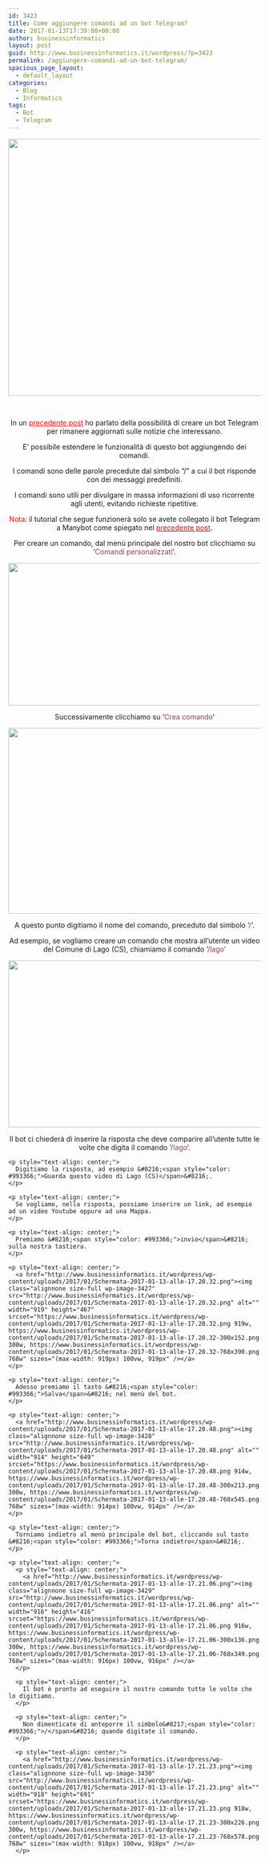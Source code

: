 ```yaml
---
id: 3423
title: Come aggiungere comandi ad un bot Telegram?
date: 2017-01-13T17:39:08+00:00
author: businessinformatics
layout: post
guid: http://www.businessinformatics.it/wordpress/?p=3423
permalink: /aggiungere-comandi-ad-un-bot-telegram/
spacious_page_layout:
  - default_layout
categories:
  - Blog
  - Informatics
tags:
  - Bot
  - Telegram
---
```

[<img class="size-full wp-image-3126 aligncenter" src="http://www.businessinformatics.it/wordpress/wp-content/uploads/2016/01/Telegram_logo.svg_.png" alt="" width="512" height="512" srcset="https://www.businessinformatics.it/wordpress/wp-content/uploads/2016/01/Telegram_logo.svg_.png 512w, https://www.businessinformatics.it/wordpress/wp-content/uploads/2016/01/Telegram_logo.svg_-150x150.png 150w, https://www.businessinformatics.it/wordpress/wp-content/uploads/2016/01/Telegram_logo.svg_-300x300.png 300w" sizes="(max-width: 512px) 100vw, 512px" />](http://www.businessinformatics.it/wordpress/wp-content/uploads/2016/01/Telegram_logo.svg_.png)

&nbsp;

<p style="text-align: center;">
  In un <span style="color: #ff0000;"><a style="color: #ff0000;" href="http://www.businessinformatics.it/wordpress/creare-un-bot-telegram-vi-aggiorni-sulle-notizie-vostro-interesse/">precedente post</a></span> ho parlato della possibilità di creare un bot Telegram per rimanere aggiornati sulle notizie che interessano.
</p>

<p style="text-align: center;">
  E&#8217; possibile estendere le funzionalità di questo bot aggiungendo dei comandi.
</p>

<p style="text-align: center;">
  I comandi sono delle parole precedute dal simbolo &#8220;/&#8221; a cui il bot risponde con dei messaggi predefiniti.
</p>

<p style="text-align: center;">
  I comandi sono utili per divulgare in massa informazioni di uso ricorrente agli utenti, evitando richieste ripetitive.
</p>

<p style="text-align: center;">
  <span style="color: #ff0000;">Nota</span>: il tutorial che segue funzionerà solo se avete collegato il bot Telegram a Manybot come spiegato nel <a href="http://www.businessinformatics.it/wordpress/creare-un-bot-telegram-vi-aggiorni-sulle-notizie-vostro-interesse/"><span style="color: #ff0000;">precedente post</span></a>.
</p>

<p style="text-align: center;">
  Per creare un comando, dal menù principale del nostro bot clicchiamo su &#8216;<span style="color: #993366;">Comandi personalizzati</span>&#8216;.
</p>

<p style="text-align: center;">
  <a href="http://www.businessinformatics.it/wordpress/wp-content/uploads/2017/01/Schermata-2017-01-13-alle-17.19.01.png"><img class="alignnone size-full wp-image-3424" src="http://www.businessinformatics.it/wordpress/wp-content/uploads/2017/01/Schermata-2017-01-13-alle-17.19.01.png" alt="" width="916" height="284" srcset="https://www.businessinformatics.it/wordpress/wp-content/uploads/2017/01/Schermata-2017-01-13-alle-17.19.01.png 916w, https://www.businessinformatics.it/wordpress/wp-content/uploads/2017/01/Schermata-2017-01-13-alle-17.19.01-300x93.png 300w, https://www.businessinformatics.it/wordpress/wp-content/uploads/2017/01/Schermata-2017-01-13-alle-17.19.01-768x238.png 768w" sizes="(max-width: 916px) 100vw, 916px" /></a>
</p>

<p style="text-align: center;">
  <p style="text-align: center;">
    Successivamente clicchiamo su &#8216;<span style="color: #993366;">Crea comando</span>&#8216;
  </p>
  
  <p style="text-align: center;">
    <a href="http://www.businessinformatics.it/wordpress/wp-content/uploads/2017/01/Schermata-2017-01-13-alle-17.19.34.png"><img class="alignnone size-full wp-image-3425" src="http://www.businessinformatics.it/wordpress/wp-content/uploads/2017/01/Schermata-2017-01-13-alle-17.19.34.png" alt="" width="919" height="370" srcset="https://www.businessinformatics.it/wordpress/wp-content/uploads/2017/01/Schermata-2017-01-13-alle-17.19.34.png 919w, https://www.businessinformatics.it/wordpress/wp-content/uploads/2017/01/Schermata-2017-01-13-alle-17.19.34-300x121.png 300w, https://www.businessinformatics.it/wordpress/wp-content/uploads/2017/01/Schermata-2017-01-13-alle-17.19.34-768x309.png 768w" sizes="(max-width: 919px) 100vw, 919px" /></a>
  </p>
  
  <p style="text-align: center;">
    A questo punto digitiamo il nome del comando, preceduto dal simbolo &#8216;<span style="color: #993366;">/</span>&#8216;.
  </p>
  
  <p style="text-align: center;">
    Ad esempio, se vogliamo creare un comando che mostra all&#8217;utente un video del Comune di Lago (CS), chiamiamo il comando &#8216;<span style="color: #993366;">/lago&#8217;</span>
  </p>
  
  <p style="text-align: center;">
    <a href="http://www.businessinformatics.it/wordpress/wp-content/uploads/2017/01/Schermata-2017-01-13-alle-17.19.57.png"><img class="alignnone size-full wp-image-3426" src="http://www.businessinformatics.it/wordpress/wp-content/uploads/2017/01/Schermata-2017-01-13-alle-17.19.57.png" alt="" width="919" height="333" srcset="https://www.businessinformatics.it/wordpress/wp-content/uploads/2017/01/Schermata-2017-01-13-alle-17.19.57.png 919w, https://www.businessinformatics.it/wordpress/wp-content/uploads/2017/01/Schermata-2017-01-13-alle-17.19.57-300x109.png 300w, https://www.businessinformatics.it/wordpress/wp-content/uploads/2017/01/Schermata-2017-01-13-alle-17.19.57-768x278.png 768w" sizes="(max-width: 919px) 100vw, 919px" /></a>
  </p>
  
  <p style="text-align: center;">
    <p style="text-align: center;">
      Il bot ci chiederà di inserire la risposta che deve comparire all&#8217;utente tutte le volte che digita il comando &#8216;<span style="color: #993366;">/lago</span>&#8216;.
    </p>
    
    <p style="text-align: center;">
      Digitiamo la risposta, ad esempio &#8216;<span style="color: #993366;">Guarda questo video di Lago (CS)</span>&#8216;.
    </p>
    
    <p style="text-align: center;">
      Se vogliamo, nella risposta, possiamo inserire un link, ad esempio ad un video Youtube oppure ad una Mappa.
    </p>
    
    <p style="text-align: center;">
      Premiamo &#8216;<span style="color: #993366;">invio</span>&#8216; sulla nostra tastiera.
    </p>
    
    <p style="text-align: center;">
      <a href="http://www.businessinformatics.it/wordpress/wp-content/uploads/2017/01/Schermata-2017-01-13-alle-17.20.32.png"><img class="alignnone size-full wp-image-3427" src="http://www.businessinformatics.it/wordpress/wp-content/uploads/2017/01/Schermata-2017-01-13-alle-17.20.32.png" alt="" width="919" height="467" srcset="https://www.businessinformatics.it/wordpress/wp-content/uploads/2017/01/Schermata-2017-01-13-alle-17.20.32.png 919w, https://www.businessinformatics.it/wordpress/wp-content/uploads/2017/01/Schermata-2017-01-13-alle-17.20.32-300x152.png 300w, https://www.businessinformatics.it/wordpress/wp-content/uploads/2017/01/Schermata-2017-01-13-alle-17.20.32-768x390.png 768w" sizes="(max-width: 919px) 100vw, 919px" /></a>
    </p>
    
    <p style="text-align: center;">
      Adesso premiamo il tasto &#8216;<span style="color: #993366;">Salva</span>&#8216; nel menù del bot.
    </p>
    
    <p style="text-align: center;">
      <a href="http://www.businessinformatics.it/wordpress/wp-content/uploads/2017/01/Schermata-2017-01-13-alle-17.20.48.png"><img class="alignnone size-full wp-image-3428" src="http://www.businessinformatics.it/wordpress/wp-content/uploads/2017/01/Schermata-2017-01-13-alle-17.20.48.png" alt="" width="914" height="649" srcset="https://www.businessinformatics.it/wordpress/wp-content/uploads/2017/01/Schermata-2017-01-13-alle-17.20.48.png 914w, https://www.businessinformatics.it/wordpress/wp-content/uploads/2017/01/Schermata-2017-01-13-alle-17.20.48-300x213.png 300w, https://www.businessinformatics.it/wordpress/wp-content/uploads/2017/01/Schermata-2017-01-13-alle-17.20.48-768x545.png 768w" sizes="(max-width: 914px) 100vw, 914px" /></a>
    </p>
    
    <p style="text-align: center;">
      Torniamo indietro al menù principale del bot, cliccando sul tasto &#8216;<span style="color: #993366;">Torna indietro</span>&#8216;.
    </p>
    
    <p style="text-align: center;">
      <p style="text-align: center;">
        <a href="http://www.businessinformatics.it/wordpress/wp-content/uploads/2017/01/Schermata-2017-01-13-alle-17.21.06.png"><img class="alignnone size-full wp-image-3429" src="http://www.businessinformatics.it/wordpress/wp-content/uploads/2017/01/Schermata-2017-01-13-alle-17.21.06.png" alt="" width="916" height="416" srcset="https://www.businessinformatics.it/wordpress/wp-content/uploads/2017/01/Schermata-2017-01-13-alle-17.21.06.png 916w, https://www.businessinformatics.it/wordpress/wp-content/uploads/2017/01/Schermata-2017-01-13-alle-17.21.06-300x136.png 300w, https://www.businessinformatics.it/wordpress/wp-content/uploads/2017/01/Schermata-2017-01-13-alle-17.21.06-768x349.png 768w" sizes="(max-width: 916px) 100vw, 916px" /></a>
      </p>
      
      <p style="text-align: center;">
        Il bot è pronto ad eseguire il nostro comando tutte le volte che lo digitiamo.
      </p>
      
      <p style="text-align: center;">
        Non dimenticate di anteporre il simbolo&#8217;<span style="color: #993366;">/</span>&#8216; quando digitate il comando.
      </p>
      
      <p style="text-align: center;">
        <a href="http://www.businessinformatics.it/wordpress/wp-content/uploads/2017/01/Schermata-2017-01-13-alle-17.21.23.png"><img class="alignnone size-full wp-image-3430" src="http://www.businessinformatics.it/wordpress/wp-content/uploads/2017/01/Schermata-2017-01-13-alle-17.21.23.png" alt="" width="918" height="691" srcset="https://www.businessinformatics.it/wordpress/wp-content/uploads/2017/01/Schermata-2017-01-13-alle-17.21.23.png 918w, https://www.businessinformatics.it/wordpress/wp-content/uploads/2017/01/Schermata-2017-01-13-alle-17.21.23-300x226.png 300w, https://www.businessinformatics.it/wordpress/wp-content/uploads/2017/01/Schermata-2017-01-13-alle-17.21.23-768x578.png 768w" sizes="(max-width: 918px) 100vw, 918px" /></a>
      </p>